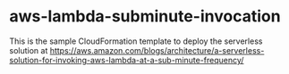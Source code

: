 # aws-lambda-subminute-invocation
This is the sample CloudFormation template to deploy the serverless solution at https://aws.amazon.com/blogs/architecture/a-serverless-solution-for-invoking-aws-lambda-at-a-sub-minute-frequency/
